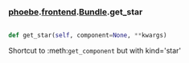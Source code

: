 ### [phoebe](phoebe.md).[frontend](phoebe.frontend.md).[Bundle](phoebe.frontend.Bundle.md).get_star

```py

def get_star(self, component=None, **kwargs)

```



Shortcut to :meth:`get_component` but with kind='star'

